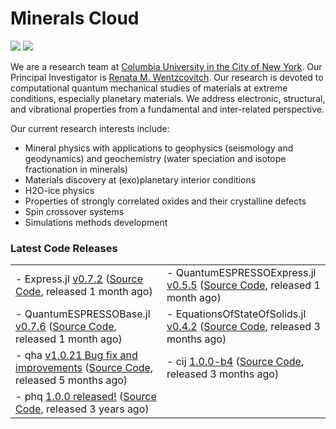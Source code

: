 # Minerals Cloud



[![](https://img.shields.io/twitter/follow/MineralsCloud?style=social)](https://twitter.com/MineralsCloud)
[![](https://img.shields.io/badge/Contact_Us-green.svg)](mailto:mineralscloud@protonmail.com)

We are a research team at [Columbia University in the City of New York](https://www.columbia.edu/).
Our Principal Investigator is [Renata M. Wentzcovitch](https://www.apam.columbia.edu/faculty/renata-wentzcovitch).
Our research is devoted to computational quantum mechanical studies of materials at extreme conditions, especially planetary materials. We address electronic, structural, and vibrational properties from a fundamental and inter-related perspective.

Our current research interests include:
- Mineral physics with applications to geophysics (seismology and geodynamics) and geochemistry (water speciation and isotope fractionation in minerals)
- Materials discovery at (exo)planetary interior conditions
- H2O-ice physics
- Properties of strongly correlated oxides and their crystalline defects
- Spin crossover systems
- Simulations methods development

### Latest Code Releases

<table border="0">
 <tr>
    <td>
- Express.jl <a href="https://github.com/MineralsCloud/Express.jl/releases/tag/v0.7.2">v0.7.2</a> (<a href="https://github.com/MineralsCloud/Express.jl">Source Code</a>, released 1 month ago)</td>
    <td>
- QuantumESPRESSOExpress.jl <a href="https://github.com/MineralsCloud/QuantumESPRESSOExpress.jl/releases/tag/v0.5.5">v0.5.5</a> (<a href="https://github.com/MineralsCloud/QuantumESPRESSOExpress.jl">Source Code</a>, released 1 month ago)</td>
 </tr>
 <tr>
     <td>
- QuantumESPRESSOBase.jl <a href="https://github.com/MineralsCloud/QuantumESPRESSOBase.jl/releases/tag/v0.7.6">v0.7.6</a> (<a href="https://github.com/MineralsCloud/QuantumESPRESSOBase.jl">Source Code</a>, released 1 month ago)</td>
     <td>
- EquationsOfStateOfSolids.jl <a href="https://github.com/MineralsCloud/EquationsOfStateOfSolids.jl/releases/tag/v0.4.2">v0.4.2</a> (<a href="https://github.com/MineralsCloud/EquationsOfStateOfSolids.jl">Source Code</a>, released 3 months ago)</td>
 </tr>
 <tr>
    <td>
- qha <a href="https://github.com/MineralsCloud/qha/releases/tag/v1.0.21">v1.0.21 Bug fix and improvements</a> (<a href="https://github.com/MineralsCloud/qha">Source Code</a>, released 5 months ago)</td>
    <td>
- cij <a href="https://github.com/MineralsCloud/cij/releases/tag/1.0.0-b4">1.0.0-b4</a> (<a href="https://github.com/MineralsCloud/cij">Source Code</a>, released 3 months ago)</td>
 </tr>
 <tr>
    <td>
- phq <a href="https://github.com/MineralsCloud/phq/releases/tag/1.0.0">1.0.0 released!</a> (<a href="https://github.com/MineralsCloud/phq">Source Code</a>, released 3 years ago)</td>
 </tr>
</table>
